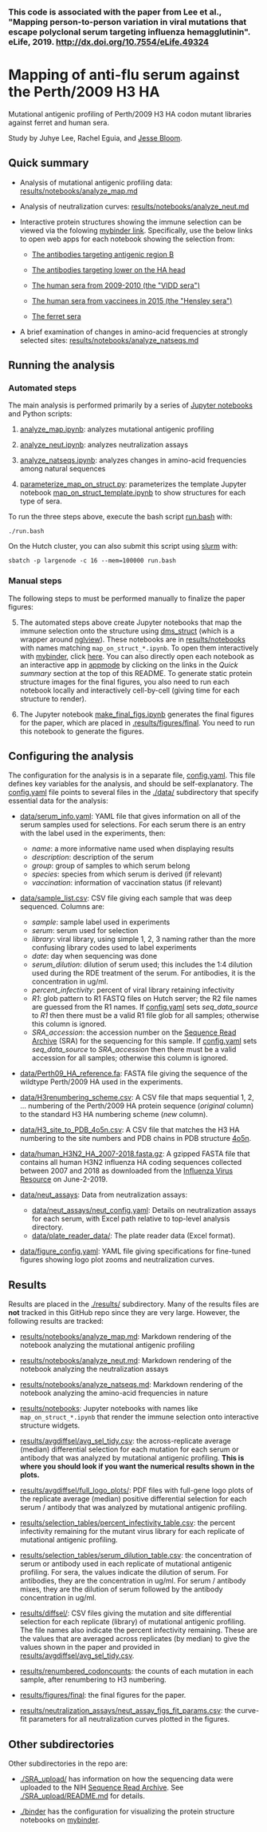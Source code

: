 ### This code is associated with the paper from Lee et al., "Mapping person-to-person variation in viral mutations that escape polyclonal serum targeting influenza hemagglutinin". eLife, 2019. http://dx.doi.org/10.7554/eLife.49324


# Mapping of anti-flu serum against the Perth/2009 H3 HA
Mutational antigenic profiling of Perth/2009 H3 HA codon mutant libraries against ferret and human sera.

Study by Juhye Lee, Rachel Eguia, and [Jesse Bloom](https://research.fhcrc.org/bloom/en.html).

## Quick summary
- Analysis of mutational antigenic profiling data: [results/notebooks/analyze_map.md](results/notebooks/analyze_map.md)

- Analysis of neutralization curves: [results/notebooks/analyze_neut.md](results/notebooks/analyze_neut.md)

- Interactive protein structures showing the immune selection can be viewed via the folowing [mybinder link](https://mybinder.org/v2/gh/jbloomlab/map_flu_serum_Perth2009_H3_HA/master?filepath=results%2Fnotebooks).
  Specifically, use the below links to open web apps for each notebook showing the selection from:

   - [The antibodies targeting antigenic region B](https://mybinder.org/v2/gh/jbloomlab/map_flu_serum_Perth2009_H3_HA/master?urlpath=%2Fapps%2Fresults%2Fnotebooks%2Fmap_on_struct_antibody_region_B.ipynb)

   - [The antibodies targeting lower on the HA head](https://mybinder.org/v2/gh/jbloomlab/map_flu_serum_Perth2009_H3_HA/master?urlpath=%2Fapps%2Fresults%2Fnotebooks%2Fmap_on_struct_antibody_lower_head.ipynb)

   - [The human sera from 2009-2010 (the "VIDD sera")](https://mybinder.org/v2/gh/jbloomlab/map_flu_serum_Perth2009_H3_HA/master?urlpath=%2Fapps%2Fresults%2Fnotebooks%2Fmap_on_struct_VIDD_sera.ipynb)

   - [The human sera from vaccinees in 2015 (the "Hensley sera")](https://mybinder.org/v2/gh/jbloomlab/map_flu_serum_Perth2009_H3_HA/master?urlpath=%2Fapps%2Fresults%2Fnotebooks%2Fmap_on_struct_Hensley_sera.ipynb)

   - [The ferret sera](https://mybinder.org/v2/gh/jbloomlab/map_flu_serum_Perth2009_H3_HA/master?urlpath=%2Fapps%2Fresults%2Fnotebooks%2Fmap_on_struct_ferret.ipynb)

- A brief examination of changes in amino-acid frequencies at strongly selected sites: [results/notebooks/analyze_natseqs.md](results/notebooks/analyze_natseqs.md)

## Running the analysis

### Automated steps
The main analysis is performed primarily by a series of [Jupyter notebooks](https://jupyter.org/) and Python scripts:

  1. [analyze_map.ipynb](analyze_map.ipynb): analyzes mutational antigenic profiling

  2. [analyze_neut.ipynb](analyze_neut.ipynb): analyzes neutralization assays

  3. [analyze_natseqs.ipynb](analyze_natseqs.ipynb): analyzes changes in amino-acid frequencies among natural sequences

  4. [parameterize_map_on_struct.py](parameterize_map_on_struct.py): parameterizes the template Jupyter notebook [map_on_struct_template.ipynb](map_on_struct_template.ipynb) to show structures for each type of sera.

To run the three steps above, execute the bash script [run.bash](run.bash) with:

    ./run.bash
    
On the Hutch cluster, you can also submit this script using [slurm](https://slurm.schedmd.com/) with:

    sbatch -p largenode -c 16 --mem=100000 run.bash

### Manual steps
The following steps to must be performed manually to finalize the paper figures:

  5. The automated steps above create Jupyter notebooks that map the immune selection onto the structure using [dms_struct](https://jbloomlab.github.io/dms_struct) (which is a wrapper around [nglview](https://github.com/arose/nglview)).
     These notebooks are in [results/notebooks](results/notebooks) with names matching `map_on_struct_*.ipynb`.
     To open them interactively with [mybinder](https://mybinder.org/), click [here](https://mybinder.org/v2/gh/jbloomlab/map_flu_serum_Perth2009_H3_HA/master?filepath=results%2Fnotebooks).
     You can also directly open each notebook as an interactive app in [appmode](https://github.com/oschuett/appmode) by clicking on the links in the *Quick summary* section at the top of this README.
     To generate static protein structure images for the final figures, you also need to run each notebook locally and interactively cell-by-cell (giving time for each structure to render).

  6. The Jupyter notebook [make_final_figs.ipynb](make_final_figs.ipynb) generates the final figures for the paper, which are placed in [.results/figures/final](.results/figures/final).
     You need to run this notebook to generate the figures.

## Configuring the analysis
The configuration for the analysis is in a separate file, [config.yaml](config.yaml). 
This file defines key variables for the analysis, and should be self-explanatory. 
The [config.yaml](config.yaml) file points to several files in the [./data/](data) subdirectory that specify essential data for the analysis:

  - [data/serum_info.yaml](data/serum_info.yaml):
    YAML file that gives information on all of the serum samples used for selections.
    For each serum there is an entry with the label used in the experiments, then:
      - *name*: a more informative name used when displaying results
      - *description*: description of the serum
      - *group*: group of samples to which serum belong
      - *species*: species from which serum is derived (if relevant)
      - *vaccination*: information of vaccination status (if relevant)

  - [data/sample_list.csv](data/sample_list.csv):
    CSV file giving each sample that was deep sequenced.
    Columns are:
      - *sample*: sample label used in experiments
      - *serum*: serum used for selection
      - *library*: viral library, using simple 1, 2, 3 naming rather than the more confusing library codes used to label experiments
      - *date*: day when sequencing was done
      - *serum_dilution*: dilution of serum used; this includes the 1:4 dilution used during the RDE treatment of the serum. For antibodies, it is the concentration in ug/ml.
      - *percent_infectivity*: percent of viral library retaining infectivity
      - *R1*: glob pattern to R1 FASTQ files on Hutch server; the R2 file names are guessed from the R1 names. If [config.yaml](config.yaml) sets *seq_data_source* to *R1* then there must be a valid R1 file glob for all samples; otherwise this column is ignored.
      - *SRA_accession*: the accession number on the [Sequence Read Archive](https://www.ncbi.nlm.nih.gov/sra) (SRA) for the sequencing for this sample. If [config.yaml](config.yaml) sets *seq_data_source* to *SRA_accession* then there must be a valid accession for all samples; otherwise this column is ignored.
  
  - [data/Perth09_HA_reference.fa](data/Perth09_HA_reference.fa):
    FASTA file giving the sequence of the wildtype Perth/2009 HA used in the experiments.
  
  - [data/H3renumbering_scheme.csv](data/H3renumbering_scheme.csv):
    A CSV file that maps sequential 1, 2, ... numbering of the Perth/2009 HA protein sequence (*original* column) to the standard H3 HA numbering scheme (*new* column).

  - [data/H3_site_to_PDB_4o5n.csv](data/H3_site_to_PDB_4o5n.csv):
    A CSV file that matches the H3 HA numbering to the site numbers and PDB chains in PDB structure [4o5n](https://www.rcsb.org/structure/4O5N).

  - [data/human_H3N2_HA_2007-2018.fasta.gz](data/human_H3N2_HA_2007-2018.fasta.gz):
    A gzipped FASTA file that contains all human H3N2 influenza HA coding sequences collected between 2007 and 2018 as downloaded from the [Influenza Virus Resource](https://www.ncbi.nlm.nih.gov/genomes/FLU/Database/nph-select.cgi?go=database) on June-2-2019.

  - [data/neut_assays](data/neut_assays):
    Data from neutralization assays:
      - [data/neut_assays/neut_config.yaml](data/neut_assays/neut_config.yaml): Details on neutralization assays for each serum, with Excel path relative to top-level analysis directory.
      - [data/plate_reader_data/](data/plate_reader_data/): The plate reader data (Excel format).

  - [data/figure_config.yaml](data/figure_config.yaml):
    YAML file giving specifications for fine-tuned figures showing logo plot zooms and neutralization curves. 
  
## Results
Results are placed in the [./results/](results) subdirectory.
Many of the results files are **not** tracked in this GitHub repo since they are very large.
However, the following results are tracked:

  - [results/notebooks/analyze_map.md](results/notebooks/analyze_map.md): Markdown rendering of the notebook analyzing the mutational antigenic profiling

  - [results/notebooks/analyze_neut.md](results/notebooks/analyze_neut.md): Markdown rendering of the notebook analyzing the neutralization assays

  - [results/notebooks/analyze_natseqs.md](results/notebooks/analyze_natseqs.md): Markdown rendering of the notebook analyzing the amino-acid frequencies in nature

  - [results/notebooks](results/notebooks): Jupyter notebooks with names like `map_on_struct_*.ipynb` that render the immune selection onto interactive structure widgets.

  - [results/avgdiffsel/avg_sel_tidy.csv](results/avgdiffsel/avg_sel_tidy.csv): the across-replicate average (median) differential selection for each mutation for each serum or antibody that was analyzed by mutational antigenic profiling.
    **This is where you should look if you want the numerical results shown in the plots.**

  - [results/avgdiffsel/full_logo_plots/](results/avgdiffsel/full_logo_plots/): PDF files with full-gene logo plots of the replicate average (median) positive differential selection for each serum / antibody that was analyzed by mutational antigenic profiling.

  - [results/selection_tables/percent_infectivity_table.csv](results/selection_tables/percent_infectivity_table.csv): the percent infectivity remaining for the mutant virus library for each replicate of mutational antigenic profiling.

  - [results/selection_tables/serum_dilution_table.csv](results/selection_tables/serum_dilution_table.csv): the concentration of serum or antibody used in each replicate of mutational antigenic profiling. For sera, the values indicate the dilution of serum. For antibodies, they are the concentration in ug/ml. For serum / antibody mixes, they are the dilution of serum followed by the antibody concentration in ug/ml.

  - [results/diffsel/](results/diffsel/): CSV files giving the mutation and site differential selection for each replicate (library) of mutational antigenic profiling. The file names also indicate the percent infectivity remaining. These are the values that are averaged across replicates (by median) to give the values shown in the paper and provided in [results/avgdiffsel/avg_sel_tidy.csv](results/avgdiffsel/avg_sel_tidy.csv).

  - [results/renumbered_codoncounts](results/renumbered_codoncounts): the counts of each mutation in each sample, after renumbering to H3 numbering.

  - [results/figures/final](results/figures/final): the final figures for the paper.

  - [results/neutralization_assays/neut_assay_figs_fit_params.csv](results/neutralization_assays/neut_assay_figs_fit_params.csv): the curve-fit parameters for all neutralization curves plotted in the figures.

## Other subdirectories
Other subdirectories in the repo are:

 - [./SRA_upload/](SRA_upload) has information on how the sequencing data were uploaded to the NIH [Sequence Read Archive](https://www.ncbi.nlm.nih.gov/sra).
   See [./SRA_upload/README.md](SRA_upload/README.md) for details.

 - [./binder](binder) has the configuration for visualizing the protein structure notebooks on [mybinder](https://mybinder.org/).
